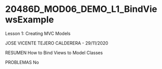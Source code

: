 # 20486D_MOD06_DEMO_L1_BindViewsExample
Lesson 1: Creating MVC Models

JOSE VICENTE TEJERO CALDERERA - 29/11/2020

RESUMEN
How to Bind Views to Model Classes

PROBLEMAS
No
